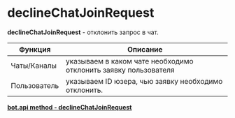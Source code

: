 # declineChatJoinRequest

**declineChatJoinRequest** - отклонить запрос в чат.

| Функция      | Описание                                                        |
|--------------|-----------------------------------------------------------------|
| Чаты/Каналы  | указываем в каком чате необходимо отклонить заявку пользователя |
| Пользователь | указываем ID юзера, чью заявку необходимо отклонить.            |

**[bot.api method - declineChatJoinRequest](https://core.telegram.org/bots/api#declinechatjoinrequest)**



